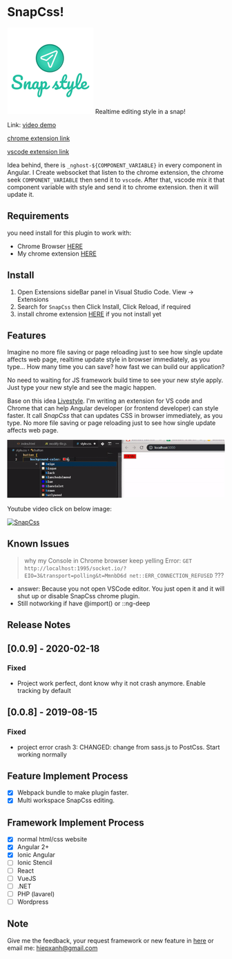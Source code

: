 

# SnapCss! 
![feature X](images/logo-text.png)
Realtime editing style in a snap! 

Link:
[video demo](https://studio.youtube.com/video/W-hWhR5GX_c/edit)

[chrome extension link](https://github.com/xanhtool/SnapCss)

[vscode extension link](https://marketplace.visualstudio.com/items?itemName=hiepxanh.SnapCss)


Idea behind, there is `_nghost-${COMPONENT_VARIABLE}` in every component in Angular. I Create websocket that listen to the chrome extension, the chrome seek `COMPONENT_VARIABLE` then send it to `vscode`. After that, vscode mix it that component variable with style and send it to chrome extension. then it will update it.

## Requirements
you need install for this plugin to work with:
- Chrome Browser [HERE](https://www.google.com/chrome/) 
- My chrome extension [HERE](https://chrome.google.com/webstore/detail/banpiopiepkejkfomncchpdokpnaejnh)

## Install
1. Open Extensions sideBar panel in Visual Studio Code. View → Extensions
2. Search for `SnapCss` then Click Install, Click Reload, if required
3. install chrome extension [HERE](https://chrome.google.com/webstore/detail/banpiopiepkejkfomncchpdokpnaejnh) if you not install yet

## Features

Imagine no more file saving or page reloading just to see how single update affects web page, realtime update style in browser immediately, as you type... How many time you can save? how fast we can build our application?

No need to waiting for JS framework build time to see your new style apply. Just type your new style and see the magic happen. 

Base on this idea [Livestyle](http://livestyle.io/). I'm writing an extension for VS code and Chrome that can help Angular developer (or frontend developer) can style faster. It call *SnapCss* that can updates CSS in browser immediately, as you type. No more file saving or page reloading just to see how single update affects web page.


![feature X](images/snap-show.gif)

Youtube video click on below image:

[![SnapCss](https://img.youtube.com/vi/t5tsGSFeOK8/0.jpg)](https://youtu.be/W-hWhR5GX_c "SnapCss")
<!-- 
> Tip: Many popular extensions utilize animations. This is an excellent way to show off your extension! We recommend short, focused animations that are easy to follow. -->



<!-- ## Extension Settings

Include if your extension adds any VS Code settings through the `contributes.configuration` extension point.

For example:

This extension contributes the following settings:

* `myExtension.enable`: enable/disable this extension
* `myExtension.thing`: set to `blah` to do something -->

## Known Issues

<!-- Calling out known issues can help limit users opening duplicate issues against your extension. -->

> why my Console in Chrome browser keep yelling Error:
`GET http://localhost:1995/socket.io/?EIO=3&transport=polling&t=MmnbD6d net::ERR_CONNECTION_REFUSED` ???

- answer: Because you not open VSCode editor. You just open it and it will shut up or disable SnapCss chrome plugin.
- Still notworking if have @import() or ::ng-deep
## Release Notes

<!-- Users appreciate release notes as you update your extension. -->
## [0.0.9] - 2020-02-18
### Fixed
- Project work perfect, dont know why it not crash anymore.
Enable tracking by default

## [0.0.8] - 2019-08-15
### Fixed
- project error crash 3: 
CHANGED: change from sass.js to PostCss. Start working normally

## Feature Implement Process

- [x] Webpack bundle to make plugin faster.
- [x] Multi workspace SnapCss editing.

## Framework Implement Process

- [x] normal html/css website
- [x] Angular 2+
- [x] Ionic Angular
- [ ] Ionic Stencil
- [ ] React
- [ ] VueJS
- [ ] .NET
- [ ] PHP (lavarel)
- [ ] Wordpress

## Note
Give me the feedback, your request framework or new feature in [here](https://github.com/xanhtool/SnapCss/issues) or email me: hiepxanh@gmail.com 
<!-- -----------------------------------------------------------------------------------------------------------

## Working with Markdown

**Note:** You can author your README using Visual Studio Code.  Here are some useful editor keyboard shortcuts:

* Split the editor (`Cmd+\` on macOS or `Ctrl+\` on Windows and Linux)
* Toggle preview (`Shift+CMD+V` on macOS or `Shift+Ctrl+V` on Windows and Linux)
* Press `Ctrl+Space` (Windows, Linux) or `Cmd+Space` (macOS) to see a list of Markdown snippets

### For more information

* [Visual Studio Code's Markdown Support](http://code.visualstudio.com/docs/languages/markdown)
* [Markdown Syntax Reference](https://help.github.com/articles/markdown-basics/)

**Enjoy!** -->
